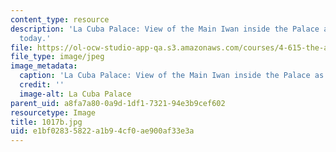 ```yaml
---
content_type: resource
description: 'La Cuba Palace: View of the Main Iwan inside the Palace as it stands
  today.'
file: https://ol-ocw-studio-app-qa.s3.amazonaws.com/courses/4-615-the-architecture-of-cairo-spring-2002/e1bf02835822a1b94cf0ae900af33e3a_1017b.jpg
file_type: image/jpeg
image_metadata:
  caption: 'La Cuba Palace: View of the Main Iwan inside the Palace as it stands today.'
  credit: ''
  image-alt: La Cuba Palace
parent_uid: a8fa7a80-0a9d-1df1-7321-94e3b9cef602
resourcetype: Image
title: 1017b.jpg
uid: e1bf0283-5822-a1b9-4cf0-ae900af33e3a
---
```

